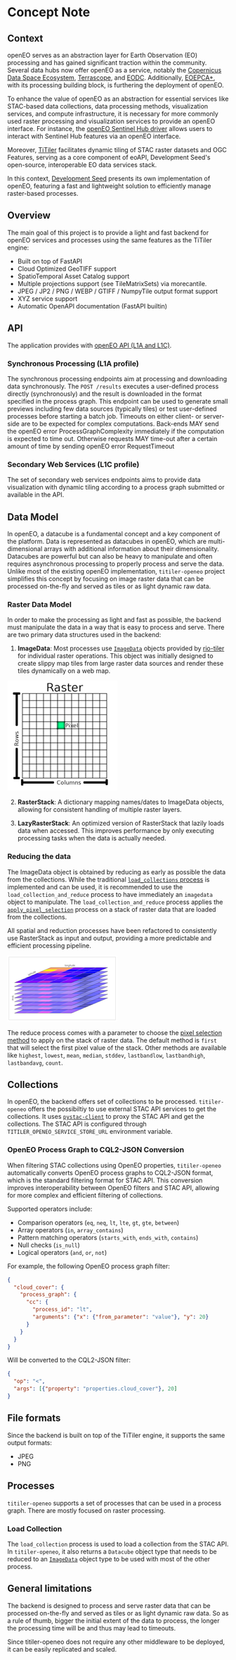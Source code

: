 # Concept Note

## Context

openEO serves as an abstraction layer for Earth Observation (EO) processing and has gained significant traction within the community. Several data hubs now offer openEO as a service, notably the [Copernicus Data Space Ecosystem](https://dataspace.copernicus.eu/analyse/openeo), [Terrascope](https://terrascope.be), and [EODC](https://openeo.cloud/). Additionally, [EOEPCA+](https://eoepca.readthedocs.io/projects/processing/en/latest/design/processing-engine/openeo/), with its processing building block, is furthering the deployment of openEO.

To enhance the value of openEO as an abstraction for essential services like STAC-based data collections, data processing methods, visualization services, and compute infrastructure, it is necessary for more commonly used raster processing and visualization services to provide an openEO interface. For instance, the [openEO Sentinel Hub driver](https://github.com/Open-EO/openeo-sentinelhub-python-driver) allows users to interact with Sentinel Hub features via an openEO interface. 

Moreover, [TiTiler](https://github.com/developmentseed/titiler) facilitates dynamic tiling of STAC raster datasets and OGC Features, serving as a core component of eoAPI, Development Seed's open-source, interoperable EO data services stack.

In this context, [Development Seed](https://developmentseed.org/) presents its own implementation of openEO, featuring a fast and lightweight solution to efficiently manage raster-based processes.

## Overview

The main goal of this project is to provide a light and fast backend for openEO services and processes using the same features as the TiTiler engine:

- Built on top of FastAPI
- Cloud Optimized GeoTIFF support
- SpatioTemporal Asset Catalog support
- Multiple projections support (see TileMatrixSets) via morecantile.
- JPEG / JP2 / PNG / WEBP / GTIFF / NumpyTile output format support
- XYZ service support
- Automatic OpenAPI documentation (FastAPI builtin)

## API

The application provides with [openEO API (L1A and L1C)](https://openeo.org/documentation/1.0/developers/profiles/api.html#api-profiles).

### Synchronous Processing (L1A profile)

The synchronous processing endpoints aim at processing and downloading data synchronously.
The `POST /results` executes a user-defined process directly (synchronously) and the result is downloaded in the format specified in the process graph.
This endpoint can be used to generate small previews including few data sources (typically tiles) or test user-defined processes before starting a batch job.
Timeouts on either client- or server-side are to be expected for complex computations.
Back-ends MAY send the openEO error ProcessGraphComplexity immediately if the computation is expected to time out.
Otherwise requests MAY time-out after a certain amount of time by sending openEO error RequestTimeout

### Secondary Web Services (L1C profile)

The set of secondary web services endpoints aims to provide data visualization with dynamic tiling according to a process graph submitted or available in the API.

## Data Model

In openEO, a datacube is a fundamental concept and a key component of the platform. Data is represented as datacubes in openEO, which are multi-dimensional arrays with additional information about their dimensionality.
Datacubes are powerful but can also be heavy to manipulate and often requires asynchronous processing to properly process and serve the data.
Unlike most of the existing openEO implementation, `titiler-openeo` project simplifies this concept by focusing on image raster data that can be processed on-the-fly and served as tiles or as light dynamic raw data.

### Raster Data Model

In order to make the processing as light and fast as possible, the backend must manipulate the data in a way that is easy to process and serve.
There are two primary data structures used in the backend:

1. **ImageData**: Most processes use [`ImageData`](https://cogeotiff.github.io/rio-tiler/models/#imagedata) objects provided by [rio-tiler](https://cogeotiff.github.io/rio-tiler/) for individual raster operations. This object was initially designed to create slippy map tiles from large raster data sources and render these tiles dynamically on a web map.

![alt text](img/raster.png)

2. **RasterStack**: A dictionary mapping names/dates to ImageData objects, allowing for consistent handling of multiple raster layers.

3. **LazyRasterStack**: An optimized version of RasterStack that lazily loads data when accessed. This improves performance by only executing processing tasks when the data is actually needed.

### Reducing the data

The ImageData object is obtained by reducing as early as possible the data from the collections.
While the traditional [`load_collections` process](https://github.com/sentinel-hub/titiler-openeo/blob/43702f98cbe2b418c4399dbdefd8623af446b237/titiler/openeo/processes/data/load_collection.json#L2) is implemented and can be used, it is recommended to use the `load_collection_and_reduce` process to have immediately an `imagedata` object to manipulate. The `load_collection_and_reduce` process applies the [`apply_pixel_selection`](https://github.com/sentinel-hub/titiler-openeo/blob/main/titiler/openeo/processes/data/apply_pixel_selection.json) process on a stack of raster data that are loaded from the collections.

All spatial and reduction processes have been refactored to consistently use RasterStack as input and output, providing a more predictable and efficient processing pipeline.

![alt text](img/rasterstack.png)

The reduce process comes with a parameter to choose the [pixel selection method](https://github.com/sentinel-hub/titiler-openeo/blob/main/titiler/openeo/processes/data/apply_pixel_selection.json#L24) to apply on the stack of raster data. The default method is `first` that will select the first pixel value of the stack. Other methods are available like `highest`, `lowest`, `mean`, `median`, `stddev`, `lastbandlow`, `lastbandhigh`, `lastbandavg`, `count`.

## Collections

In openEO, the backend offers set of collections to be processed. `titiler-openeo` offers the possibiltiy to use external STAC API services to get the collections.
It uses [`pystac-client`](https://github.com/stac-utils/pystac-client) to proxy the STAC API and get the collections. The STAC API is configured through `TITILER_OPENEO_SERVICE_STORE_URL` environment variable.

### OpenEO Process Graph to CQL2-JSON Conversion

When filtering STAC collections using OpenEO properties, `titiler-openeo` automatically converts OpenEO process graphs to CQL2-JSON format, which is the standard filtering format for STAC API. This conversion improves interoperability between OpenEO filters and STAC API, allowing for more complex and efficient filtering of collections.

Supported operators include:
- Comparison operators (`eq`, `neq`, `lt`, `lte`, `gt`, `gte`, `between`)
- Array operators (`in`, `array_contains`)
- Pattern matching operators (`starts_with`, `ends_with`, `contains`)
- Null checks (`is_null`)
- Logical operators (`and`, `or`, `not`)

For example, the following OpenEO process graph filter:
```json
{
  "cloud_cover": {
    "process_graph": {
      "cc": {
        "process_id": "lt",
        "arguments": {"x": {"from_parameter": "value"}, "y": 20}
      }
    }
  }
}
```

Will be converted to the CQL2-JSON filter:
```json
{
  "op": "<",
  "args": [{"property": "properties.cloud_cover"}, 20]
}
```

## File formats

Since the backend is built on top of the TiTiler engine, it supports the same output formats:

- JPEG
- PNG

## Processes

`titiler-openeo` supports a set of processes that can be used in a process graph. There are mostly focused on raster processing.

### Load Collection

The `load_collection` process is used to load a collection from the STAC API. In `titiler-openeo`, it also returns a `Datacube` object type that needs to be reduced to an [`ImageData`](.#reducing-the-data) object type to be used with most of the other process.

## General limitations

The backend is designed to process and serve raster data that can be processed on-the-fly and served as tiles or as light dynamic raw data. So as a rule of thumb, bigger the initial extent of the data to process, the longer the processing time will be and thus may lead to timeouts.

Since titiler-openeo does not require any other middleware to be deployed, it can be easily replicated and scaled.
